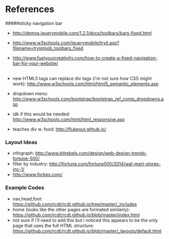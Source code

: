 # References
#####sticky navigation bar
* http://demos.jquerymobile.com/1.2.1/docs/toolbars/bars-fixed.html
* http://www.w3schools.com/jquerymobile/tryit.asp?filename=tryjqmob_toolbars_fixed
* http://www.fuelyourcreativity.com/how-to-create-a-fixed-navigation-bar-for-your-website/
<br> <br>
* new HTML5 tags can replace div tags
(i'm not sure how CSS might work):
http://www.w3schools.com/html/html5_semantic_elements.asp

* dropdown menu:
http://www.w3schools.com/bootstrap/bootstrap_ref_comp_dropdowns.asp

* idk if this would be needed:
http://www.w3schools.com/html/html_responsive.asp

* teaches div w. food:
http://flukeout.github.io/

### Layout Ideas
* infograph: http://www.bitrebels.com/design/web-design-trends-fortune-500/
* filter by industry:  http://fortune.com/fortune500/2014/wal-mart-stores-inc-1/
* http://www.forbes.com/

### Example Codes
* nav,head,foot: https://github.com/rcdt/rcdt.github.io/tree/master/_includes
* home (looks like the other pages are formated similarly):
   https://github.com/rcdt/rcdt.github.io/blob/master/index.html
* not sure if i'll need to add this but i noticed this appears to be the only
page that uses the full HTML structure:
https://github.com/rcdt/rcdt.github.io/blob/master/_layouts/default.html

